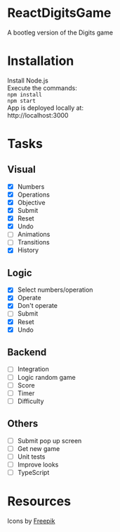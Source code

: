 # ReactDigitsGame
A bootleg version of the Digits game

# Installation  
Install Node.js  
Execute the commands:  
```npm install ```  
```npm start ```  
App is deployed locally at:  
http://localhost:3000

# Tasks
## Visual
- [x] Numbers
- [x] Operations
- [x] Objective
- [x] Submit
- [x] Reset
- [x] Undo
- [ ] Animations
- [ ] Transitions
- [x] History
## Logic
- [x] Select numbers/operation
- [x] Operate
- [x] Don't operate
- [ ] Submit
- [x] Reset
- [x] Undo
## Backend
- [ ] Integration
- [ ] Logic random game
- [ ] Score
- [ ] Timer
- [ ] Difficulty
## Others
- [ ] Submit pop up screen
- [ ] Get new game
- [ ] Unit tests
- [ ] Improve looks
- [ ] TypeScript
# Resources  
Icons by [Freepik](https://www.flaticon.com/authors/freepik)